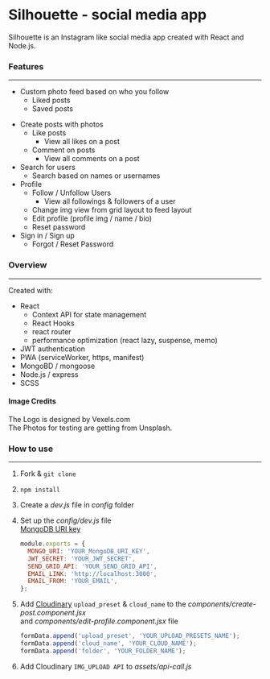 # Silhouette - social media app

Silhouette is an Instagram like social media app created with React and Node.js.<p>

### Features

---

- Custom photo feed based on who you follow
  - Liked posts
  - Saved posts

* Create posts with photos
  - Like posts
    - View all likes on a post
  - Comment on posts
    - View all comments on a post
* Search for users
  - Search based on names or usernames
* Profile
  - Follow / Unfollow Users
    - View all followings & followers of a user
  - Change img view from grid layout to feed layout
  * Edit profile (profile img / name / bio)
  * Reset password
* Sign in / Sign up
  - Forgot / Reset Password
  <p>

### Overview

---

Created with:<br>

- React
  - Context API for state management
  - React Hooks
  - react router
  - performance optimization (react lazy, suspense, memo)
- JWT authentication
- PWA (serviceWorker, https, manifest)
- MongoBD / mongoose
- Node.js / express
- SCSS
<p>

#### Image Credits

The Logo is designed by Vexels.com<br>
The Photos for testing are getting from Unsplash.<p>

### How to use

---

1. Fork & `git clone`
2. `npm install`
3. Create a _dev.js_ file in _config_ folder
4. Set up the _config/dev.js_ file<br>
   [MongoDB URI key](https://account.mongodb.com/account/login)<br>
   ```js
   module.exports = {
     MONGO_URI: 'YOUR_MongoDB_URI_KEY',
     JWT_SECRET: 'YOUR_JWT_SECRET',
     SEND_GRID_API: 'YOUR_SEND_GRID_API',
     EMAIL_LINK: 'http://localhost:3000',
     EMAIL_FROM: 'YOUR_EMAIL',
   };
   ```
5. Add [Cloudinary](https://cloudinary.com/users/login) `upload_preset` & `cloud_name` to the _components/create-post.component.jsx_<br>
   and _components/edit-profile.component.jsx_ file

   ```js
   formData.append('upload_preset', 'YOUR_UPLOAD_PRESETS_NAME');
   formData.append('cloud_name', 'YOUR_CLOUD_NAME');
   formData.append('folder', 'YOUR_FOLDER_NAME');
   ```

6. Add Cloudinary `IMG_UPLOAD API` to _assets/api-call.js_
<p>
